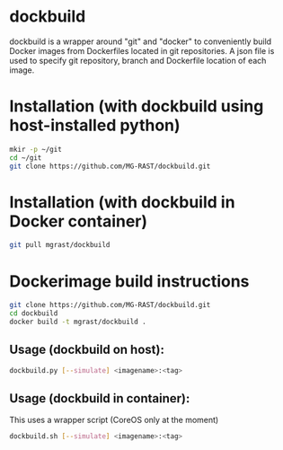 # dockbuild

dockbuild is a wrapper around "git" and "docker" to conveniently build Docker images from Dockerfiles located in git repositories. A json file is used to specify git repository, branch and Dockerfile location of each image.


# Installation (with dockbuild using host-installed python)

```bash
mkir -p ~/git
cd ~/git
git clone https://github.com/MG-RAST/dockbuild.git
```

# Installation (with dockbuild in Docker container)
```bash
git pull mgrast/dockbuild
```

# Dockerimage build instructions
```bash
git clone https://github.com/MG-RAST/dockbuild.git
cd dockbuild
docker build -t mgrast/dockbuild .
```


## Usage (dockbuild on host):

```bash
dockbuild.py [--simulate] <imagename>:<tag>
```
## Usage (dockbuild in container):
This uses a wrapper script (CoreOS only at the moment)
```bash
dockbuild.sh [--simulate] <imagename>:<tag>
```
